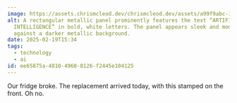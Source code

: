 ```yaml
---
image: https://assets.chrismcleod.dev/chrismcleod.dev/assets/a99f9abc-102b-4899-9122-6d3c21b99d83.jpg
alt: A rectangular metallic panel prominently features the text “ARTIFICIAL
  INTELLIGENCE” in bold, white letters. The panel appears sleek and modern, set
  against a darker metallic background.
date: 2025-02-19T15:34
tags:
  - technology
  - ai
id: ee65875a-4810-4968-8126-f2445e104125
---
```


Our fridge broke. The replacement arrived today, with this stamped on the front. Oh no.